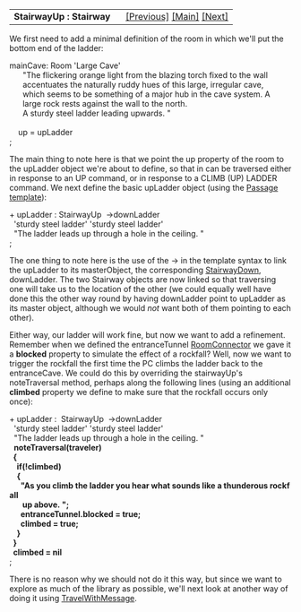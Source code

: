 <table width="100%" data-border="0" data-cellspacing="0"
data-cellpadding="3" data-bgcolor="#C0C0C0">
<colgroup>
<col style="width: 50%" />
<col style="width: 50%" />
</colgroup>
<tbody>
<tr>
<td style="text-align: left;"><strong>StairwayUp : Stairway<br />
</strong></td>
<td style="text-align: right;"><a href="stairwaydown.htm">[Previous]</a>
<a href="generalintroduction.htm">[Main]</a> <a
href="travelwithmessage.htm">[Next]</a></td>
</tr>
</tbody>
</table>

  
We first need to add a minimal definition of the room in which we'll put
the bottom end of the ladder:  
  
mainCave: Room 'Large Cave'  
      "The flickering orange light from the blazing torch fixed to the wall   
      accentuates the naturally ruddy hues of this large, irregular cave,  
      which seems to be something of a major hub in the cave system. A  
      large rock rests against the wall to the north.   
      A sturdy steel ladder leading upwards. "  
      
    up = upLadder  
;  
  
The main thing to note here is that we point the up property of the room
to the upLadder object we're about to define, so that in can be
traversed either in response to an UP command, or in response to a CLIMB
(UP) LADDER command. We next define the basic upLadder object (using the
[Passage template](passagetemplate.htm)):  
  
+ upLadder : StairwayUp  -\>downLadder   
  'sturdy steel ladder' 'sturdy steel ladder'  
  "The ladder leads up through a hole in the ceiling. "  
;  
  
The one thing to note here is the use of the -\> in the template syntax
to link the upLadder to its masterObject, the corresponding
[StairwayDown](stairwaydown.htm), downLadder. The two Stairway objects
are now linked so that traversing one will take us to the location of
the other (we could equally well have done this the other way round by
having downLadder point to upLadder as its master object, although we
would *not* want both of them pointing to each other).  
  
Either way, our ladder will work fine, but now we want to add a
refinement. Remember when we defined the entranceTunnel
[RoomConnector](roomconnector.htm) we gave it a **blocked** property to
simulate the effect of a rockfall? Well, now we want to trigger the
rockfall the first time the PC climbs the ladder back to the
entranceCave. We could do this by overriding the stairwayUp's
noteTraversal method, perhaps along the following lines (using an
additional **climbed** property we define to make sure that the rockfall
occurs only once):  
  
+ upLadder :  StairwayUp  -\>downLadder   
  'sturdy steel ladder' 'sturdy steel ladder'  
  "The ladder leads up through a hole in the ceiling. "  
  **noteTraversal(traveler)   
  {   
    if(!climbed)  
    {  
      "As you climb the ladder you hear what sounds like a thunderous rockfall  
       up above. ";  
      entranceTunnel.blocked = true;         
      climbed = true;  
    }  
  }  
  climbed = nil**  
;  
  
There is no reason why we should not do it this way, but since we want
to explore as much of the library as possible, we'll next look at
another way of doing it using
[TravelWithMessage](travelwithmessage.htm).  

